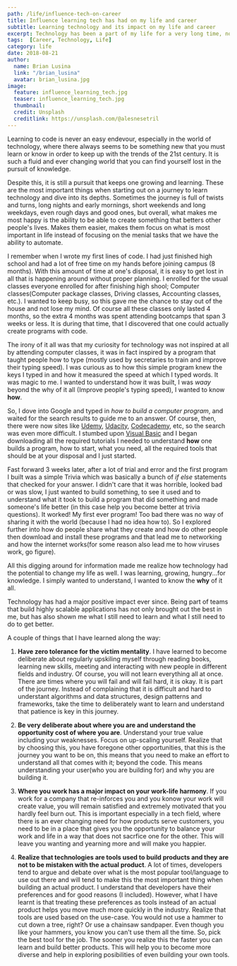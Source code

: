 ```yaml
---
path: /life/influence-tech-on-career
title: Influence learning tech has had on my life and career
subtitle: Learning technology and its impact on my life and career
excerpt: Technology has been a part of my life for a very long time, not only making it better and easier, but also giving me an opportunity to learn new things. Being able to create, build and innovate using technology makes it have an even bigger impact on my life and career.
tags:  [Career, Technology, Life]
category: life
date: 2018-08-21
author:
  name: Brian Lusina
  link: "/brian_lusina"
  avatar: brian_lusina.jpg
image:
  feature: influence_learning_tech.jpg
  teaser: influence_learning_tech.jpg
  thumbnail: 
  credit: Unsplash
  creditlink: https://unsplash.com/@alesnesetril
---
```


Learning to code is never an easy endevour, especially in the world of technology, where there always seems to be something new that you must learn or know in order to keep up with the trends of the 21st century. It is such a fluid and ever changing world that you can find yourself lost in the pursuit of knowledge.

Despite this, it is still a pursuit that keeps one growing and learning. These are the most important things when starting out on a journey to learn technology and dive into its depths. Sometimes the journey is full of twists and turns, long nights and early mornings, short weekends and long weekdays, even rough days and good ones, but overall, what makes me most happy is the ability to be able to create something that betters other people's lives. Makes them easier, makes them focus on what is most important in life instead of focusing on the menial tasks that we have the ability to automate.

I remember when I wrote my first lines of code. I had just finished high school and had a lot of free time on my hands before joining campus (8 months). With this amount of time at one's disposal, it is easy to get lost in all that is happening around without proper planning. I enrolled for the usual classes everyone enrolled for after finishing high shool; Computer classes(Computer package classes, Driving classes, Accounting classes, etc.). I wanted to keep busy, so this gave me the chance to stay out of the house and not lose my mind. Of course all these classes only lasted 4 months, so the extra 4 months was spent attending bootcamps that span 3 weeks or less. It is during that time, that I discovered that one could actually create programs with code.

The irony of it all was that my curiosity for technology was not inspired at all by attending computer classes, it was in fact inspired by a program that taught people how to type (mostly used by secretaries to train and improve their typing speed). I was curious as to how this simple program knew the keys I typed in and how it measured the speed at which I typed words. It was magic to me. I wanted to understand how it was built, I was _waay_ beyond the why of it all (Improve people's typing speed), I wanted to know __how__.

So, I dove into Google and typed in _how to build a computer program_, and waited for the search results to guide me to an answer. Of course, then, there were now sites like [Udemy](https://www.udemy.com/), [Udacity](https://www.udacity.com), [Codecademy](http://www.codecademy.com), etc, so the search was even more difficult. I stumbed upon [Visual Basic](https://en.wikipedia.org/wiki/Visual_Basic) and I began downloading all the required tutorials I needed to understand __how__ one builds a program, how to start, what you need, all the required tools that should be at your disposal and I just started.

Fast forward 3 weeks later, after a lot of trial and error and the first program I built was a simple Trivia which was basically a bunch of *if else* statements that checked for your answer. I didn't care that it was horrible, looked bad or was slow, I just wanted to build something, to see it used and to understand what it took to build a program that did something and made someone's life better (in this case help you become better at trivia questions). It worked! My first ever program! Too bad there was no way of sharing it with the world (because I had no idea how to). So I explored further into how do people share what they create and how do other people then download and install these programs and that lead me to networking and how the internet works(for some reason also lead me to how viruses work, go figure).

All this digging around for information made me realize how technology had the potential to change my life as well. I was learning, growing, hungry...for knowledge. I simply wanted to understand, I wanted to know the __why__ of it all.

Technology has had a major positive impact ever since. Being part of teams that build highly scalable applications has not only brought out the best in me, but has also shown me what I still need to learn and what I still need to do to get better.

A couple of things that I have learned along the way:

1. __Have zero tolerance for the victim mentality__. I have learned to become deliberate about regularly upskiling myself through reading books, learning new skills, meeting and interacting with new people in different fields and industry. Of course, you will not learn everything all at once. There are times where you will fail and will fail hard, it is okay. It is part of the journey. Instead of complaining that it is difficult and hard to understant algorithms and data structures, design patterns and frameworks, take the time to deliberately want to learn and understand that patience is key in this journey.

2. __Be very deliberate about where you are and understand the opportunity cost of where you are__. Understand your true value including your weaknesses. Focus on up-scaling yourself. Realize that by choosing this, you have foregone other opportunities, that this is the journey you want to be on, this means that you need to make an effort to understand all that comes with it; beyond the code. This means understanding your user(who you are building for) and why you are building it.

3. __Where you work has a major impact on your work-life harmony__. If you work for a company that re-inforces you and you konow your work will create value, you will remain satisfied and extremely motivated that you hardly feel burn out. This is important especially in a tech field, where there is an ever changing need for how products serve customers, you need to be in a place that gives you the opportunity to balance your work and life in a way that does not sacrfice one for the other. This will leave you wanting and yearning more and will make you happier.

4. __Realize that technologies are tools used to build products and they are not to be mistaken with the actual product__. A lot of times, developers tend to argue and debate over what is the most popular tool/language to use out there and will tend to make this the most important thing when building an actual product. I understand that developers have their preferences and for good reasons (I included). However, what I have learnt is that treating these preferences as tools instead of an actual product helps you move much more quickly in the industry. Realize that tools are used based on the use-case. You would not use a hammer to cut down a tree, right? Or use a chainsaw sandpaper. Even though you like your hammers, you know you can't use them all the time. So, pick the best tool for the job. The sooner you realize this the faster you can learn and build better products. This will help you to become more diverse and help in exploring posibilities of even building your own tools.

